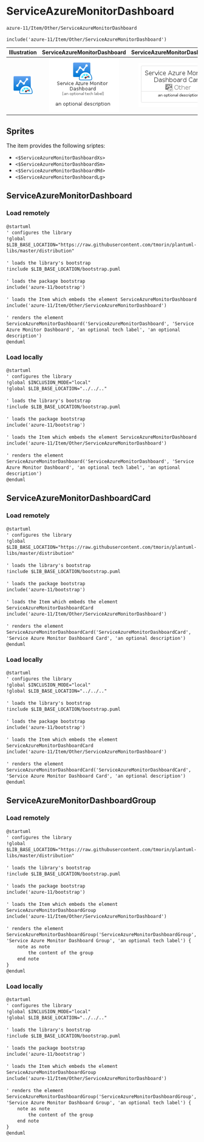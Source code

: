 # ServiceAzureMonitorDashboard


```text
azure-11/Item/Other/ServiceAzureMonitorDashboard
```

```text
include('azure-11/Item/Other/ServiceAzureMonitorDashboard')
```



| Illustration | ServiceAzureMonitorDashboard | ServiceAzureMonitorDashboardCard | ServiceAzureMonitorDashboardGroup |
| :---: | :---: | :---: | :---: |
| ![illustration for Illustration](../../../azure-11/Item/Other/ServiceAzureMonitorDashboard.png) | ![illustration for ServiceAzureMonitorDashboard](../../../azure-11/Item/Other/ServiceAzureMonitorDashboard.Local.png) | ![illustration for ServiceAzureMonitorDashboardCard](../../../azure-11/Item/Other/ServiceAzureMonitorDashboardCard.Local.png) | ![illustration for ServiceAzureMonitorDashboardGroup](../../../azure-11/Item/Other/ServiceAzureMonitorDashboardGroup.Local.png) |



## Sprites
The item provides the following sriptes:

- `<$ServiceAzureMonitorDashboardXs>`
- `<$ServiceAzureMonitorDashboardSm>`
- `<$ServiceAzureMonitorDashboardMd>`
- `<$ServiceAzureMonitorDashboardLg>`





## ServiceAzureMonitorDashboard

### Load remotely
```plantuml
@startuml
' configures the library
!global $LIB_BASE_LOCATION="https://raw.githubusercontent.com/tmorin/plantuml-libs/master/distribution"

' loads the library's bootstrap
!include $LIB_BASE_LOCATION/bootstrap.puml

' loads the package bootstrap
include('azure-11/bootstrap')

' loads the Item which embeds the element ServiceAzureMonitorDashboard
include('azure-11/Item/Other/ServiceAzureMonitorDashboard')

' renders the element
ServiceAzureMonitorDashboard('ServiceAzureMonitorDashboard', 'Service Azure Monitor Dashboard', 'an optional tech label', 'an optional description')
@enduml
```

### Load locally
```plantuml
@startuml
' configures the library
!global $INCLUSION_MODE="local"
!global $LIB_BASE_LOCATION="../../.."

' loads the library's bootstrap
!include $LIB_BASE_LOCATION/bootstrap.puml

' loads the package bootstrap
include('azure-11/bootstrap')

' loads the Item which embeds the element ServiceAzureMonitorDashboard
include('azure-11/Item/Other/ServiceAzureMonitorDashboard')

' renders the element
ServiceAzureMonitorDashboard('ServiceAzureMonitorDashboard', 'Service Azure Monitor Dashboard', 'an optional tech label', 'an optional description')
@enduml
```

## ServiceAzureMonitorDashboardCard

### Load remotely
```plantuml
@startuml
' configures the library
!global $LIB_BASE_LOCATION="https://raw.githubusercontent.com/tmorin/plantuml-libs/master/distribution"

' loads the library's bootstrap
!include $LIB_BASE_LOCATION/bootstrap.puml

' loads the package bootstrap
include('azure-11/bootstrap')

' loads the Item which embeds the element ServiceAzureMonitorDashboardCard
include('azure-11/Item/Other/ServiceAzureMonitorDashboard')

' renders the element
ServiceAzureMonitorDashboardCard('ServiceAzureMonitorDashboardCard', 'Service Azure Monitor Dashboard Card', 'an optional description')
@enduml
```

### Load locally
```plantuml
@startuml
' configures the library
!global $INCLUSION_MODE="local"
!global $LIB_BASE_LOCATION="../../.."

' loads the library's bootstrap
!include $LIB_BASE_LOCATION/bootstrap.puml

' loads the package bootstrap
include('azure-11/bootstrap')

' loads the Item which embeds the element ServiceAzureMonitorDashboardCard
include('azure-11/Item/Other/ServiceAzureMonitorDashboard')

' renders the element
ServiceAzureMonitorDashboardCard('ServiceAzureMonitorDashboardCard', 'Service Azure Monitor Dashboard Card', 'an optional description')
@enduml
```

## ServiceAzureMonitorDashboardGroup

### Load remotely
```plantuml
@startuml
' configures the library
!global $LIB_BASE_LOCATION="https://raw.githubusercontent.com/tmorin/plantuml-libs/master/distribution"

' loads the library's bootstrap
!include $LIB_BASE_LOCATION/bootstrap.puml

' loads the package bootstrap
include('azure-11/bootstrap')

' loads the Item which embeds the element ServiceAzureMonitorDashboardGroup
include('azure-11/Item/Other/ServiceAzureMonitorDashboard')

' renders the element
ServiceAzureMonitorDashboardGroup('ServiceAzureMonitorDashboardGroup', 'Service Azure Monitor Dashboard Group', 'an optional tech label') {
    note as note
        the content of the group
    end note
}
@enduml
```

### Load locally
```plantuml
@startuml
' configures the library
!global $INCLUSION_MODE="local"
!global $LIB_BASE_LOCATION="../../.."

' loads the library's bootstrap
!include $LIB_BASE_LOCATION/bootstrap.puml

' loads the package bootstrap
include('azure-11/bootstrap')

' loads the Item which embeds the element ServiceAzureMonitorDashboardGroup
include('azure-11/Item/Other/ServiceAzureMonitorDashboard')

' renders the element
ServiceAzureMonitorDashboardGroup('ServiceAzureMonitorDashboardGroup', 'Service Azure Monitor Dashboard Group', 'an optional tech label') {
    note as note
        the content of the group
    end note
}
@enduml
```

